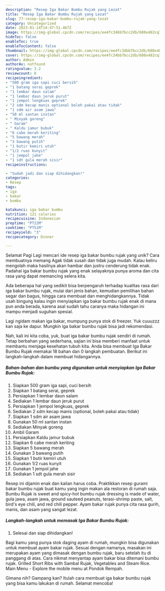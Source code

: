 ```yaml
---
description: "Resep Iga Bakar Bumbu Rujak yang Lezat"
title: "Resep Iga Bakar Bumbu Rujak yang Lezat"
slug: 77-resep-iga-bakar-bumbu-rujak-yang-lezat
category: Uncategorized
date: 2023-01-14T14:47:51.467Z
image: https://img-global.cpcdn.com/recipes/ee4fc34bb7bcc2db/680x482cq70/iga-bakar-bumbu-rujak-foto-resep-utama.jpg
hideToc: false
enableToc: true
enableTocContent: false
thumbnail: https://img-global.cpcdn.com/recipes/ee4fc34bb7bcc2db/680x482cq70/iga-bakar-bumbu-rujak-foto-resep-utama.jpg
cover: https://img-global.cpcdn.com/recipes/ee4fc34bb7bcc2db/680x482cq70/iga-bakar-bumbu-rujak-foto-resep-utama.jpg
author: Admin
authorAv: notfound
ratingvalue: 3.2
reviewcount: 8
recipeingredient:
- "500 gram iga sapi cuci bersih"
- "1 batang serai geprek"
- "1 lembar daun salam"
- "1 lembar daun jeruk purut"
- "1 jempol lengkuas geprek"
- "2 sdm kecap manis optional boleh pakai atau tidak"
- "1 sdm air asam jawa"
- "50 ml santan instan"
- " Minyak goreng"
- " Garam"
- " Kaldu jamur bubuk"
- "6 cabe merah keriting"
- "5 bawang merah"
- "3 bawang putih"
- "1 butir kemiri utuh"
- "1/2 ruas kunyit"
- "1 jempol jahe"
- "1 sdt gula merah sisir"
recipeinstructions:

- "Sudah jadi dan siap dihidangkan!"
categories:
- Resep
tags:
- iga
- bakar
- bumbu

katakunci: iga bakar bumbu 
nutrition: 121 calories
recipecuisine: Indonesian
preptime: "PT22M"
cooktime: "PT51M"
recipeyield: "3"
recipecategory: Dinner

---
```



Selamat Pagi Lagi mencari ide resep iga bakar bumbu rujak yang unik? Cara membuatnya memang Agak tidak susah dan tidak juga mudah. Kalau keliru mengolah maka hasilnya akan hambar dan justru cenderung tidak enak. Padahal iga bakar bumbu rujak yang enak selayaknya punya aroma dan cita rasa yang dapat memancing selera kita.


Ada beberapa hal yang sedikit bisa berpengaruh terhadap kualitas rasa dari iga bakar bumbu rujak, mulai dari jenis bahan, kemudian pemilihan bahan segar dan bagus, hingga cara membuat dan menghidangkannya. Tidak usah bingung kalau ingin menyiapkan iga bakar bumbu rujak enak di mana pun anda berada, karena asal sudah tahu caranya maka hidangan ini mampu menjadi suguhan spesial.

Lagi ngidam makan iga bakar, mumpung punya stok di freezer. Yuk cuuuzzz kan saja ke dapur. Mungkin iga bakar bumbu rujak bisa jadi rekomendasi.


Nah, kali ini kita coba, yuk, buat iga bakar bumbu rujak sendiri di rumah. Tetap berbahan yang sederhana, sajian ini bisa memberi manfaat untuk membantu menjaga kesehatan tubuh kita. Anda bisa membuat Iga Bakar Bumbu Rujak memakai 18 bahan dan 0 langkah pembuatan. Berikut ini langkah-langkah dalam membuat hidangannya.

<!--inarticleads1-->

##### Bahan-bahan dan bumbu yang digunakan untuk menyiapkan Iga Bakar Bumbu Rujak:

1. Siapkan 500 gram iga sapi, cuci bersih
1. Siapkan 1 batang serai, geprek
1. Persiapkan 1 lembar daun salam
1. Sediakan 1 lembar daun jeruk purut
1. Persiapkan 1 jempol lengkuas, geprek
1. Sediakan 2 sdm kecap manis (optional, boleh pakai atau tidak)
1. Siapkan 1 sdm air asam jawa
1. Gunakan 50 ml santan instan
1. Sediakan  Minyak goreng
1. Ambil  Garam
1. Persiapkan  Kaldu jamur bubuk
1. Siapkan 6 cabe merah keriting
1. Siapkan 5 bawang merah
1. Gunakan 3 bawang putih
1. Siapkan 1 butir kemiri utuh
1. Gunakan 1/2 ruas kunyit
1. Gunakan 1 jempol jahe
1. Sediakan 1 sdt gula merah sisir


Resep ini dijamin enak dan kalian harus coba. Praktikkan resep gurami bakar bumbu rujak buat kamu yang ingin makan ala restoran di rumah saja. Bumbu Rujak is sweet and spicy-hot bumbu rujak dressing is made of water, gula jawa, asam jawa, ground sauteed peanuts, terasi-shrimp paste, salt, bird&#39;s eye chili, and red chili pepper. Ayam bakar rujak punya cita rasa gurih, manis, dan asam yang sangat lezat. 

<!--inarticleads2-->

##### Langkah-langkah untuk memasak Iga Bakar Bumbu Rujak:


1. Selesai dan siap dihidangkan!

Bagi kamu yang punya stok daging ayam di rumah, mungkin bisa digunakan untuk membuat ayam bakar rujak. Sesuai dengan namanya, masakan ini merupakan ayam yang dimasak dengan bumbu rujak, baru setelah itu di panggang di atas. Cara nikmat menyantap ayam bakar bisa ditemani bumbu rujak. Grilled Short Ribs with Sambal Rujak, Vegetables and Steam Rice. Main Menu - Explore the mobile menu at Pondok Rempah. 

Gimana nih? Gampang kan? Itulah cara membuat iga bakar bumbu rujak yang bisa kamu lakukan di rumah. Selamat mencoba!
